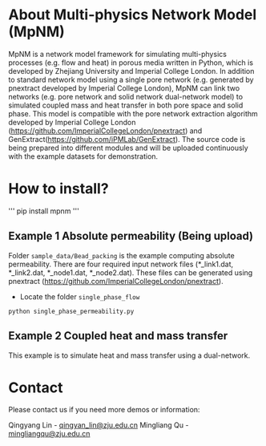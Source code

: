 # About Multi-physics Network Model (MpNM)
MpNM is a network model framework for simulating multi-physics processes (e.g. flow and heat) in porous media written in Python, which is developed by Zhejiang University and Imperial College London. In addition to standard network model using a single pore network (e.g. generated by pnextract developed by Imperial College London), MpNM can link two networks (e.g. pore network and solid network dual-network model) to simulated coupled mass and heat transfer in both pore space and solid phase. This model is compatible with the pore network extraction algorithm developed by Imperial College London (https://github.com/ImperialCollegeLondon/pnextract) and GenExtract(https://github.com/iPMLab/GenExtract). The source code is being prepared into different modules and will be uploaded continuously with the example datasets for demonstration.

# How to install?
'''
pip install mpnm
'''
## Example 1 Absolute permeability (Being upload)

Folder ```sample_data/Bead_packing``` is the example computing absolute permeability. There are four required input network files (*_link1.dat, *_link2.dat, *_node1.dat, *_node2.dat). These files can be generated using pnextract (https://github.com/ImperialCollegeLondon/pnextract).

* Locate the folder ```single_phase_flow```
```
python single_phase_permeability.py 
```
## Example 2 Coupled heat and mass transfer
This example is to simulate heat and mass transfer using a dual-network. 

# Contact
Please contact us if you need more demos or information:

Qingyang Lin - qingyan_lin@zju.edu.cn
Mingliang Qu - mingliangqu@zju.edu.cn

